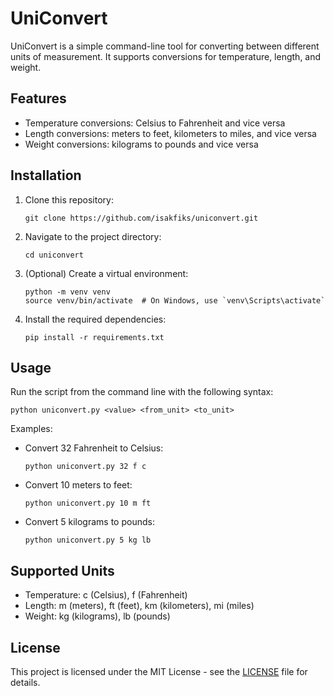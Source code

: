 # UniConvert

UniConvert is a simple command-line tool for converting between different units of measurement. It supports conversions for temperature, length, and weight.

## Features

- Temperature conversions: Celsius to Fahrenheit and vice versa
- Length conversions: meters to feet, kilometers to miles, and vice versa
- Weight conversions: kilograms to pounds and vice versa

## Installation

1. Clone this repository:
   ```
   git clone https://github.com/isakfiks/uniconvert.git
   ```

2. Navigate to the project directory:
   ```
   cd uniconvert
   ```

3. (Optional) Create a virtual environment:
   ```
   python -m venv venv
   source venv/bin/activate  # On Windows, use `venv\Scripts\activate`
   ```

4. Install the required dependencies:
   ```
   pip install -r requirements.txt
   ```

## Usage

Run the script from the command line with the following syntax:

```
python uniconvert.py <value> <from_unit> <to_unit>
```

Examples:

- Convert 32 Fahrenheit to Celsius:
  ```
  python uniconvert.py 32 f c
  ```

- Convert 10 meters to feet:
  ```
  python uniconvert.py 10 m ft
  ```

- Convert 5 kilograms to pounds:
  ```
  python uniconvert.py 5 kg lb
  ```

## Supported Units

- Temperature: c (Celsius), f (Fahrenheit)
- Length: m (meters), ft (feet), km (kilometers), mi (miles)
- Weight: kg (kilograms), lb (pounds)


## License

This project is licensed under the MIT License - see the [LICENSE](LICENSE) file for details.
